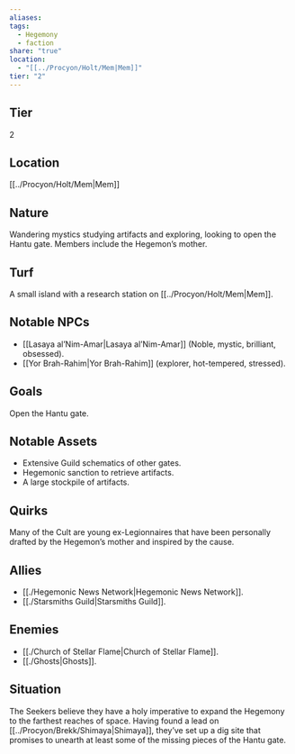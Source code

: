 ```yaml
---
aliases: 
tags:
  - Hegemony
  - faction
share: "true"
location:
  - "[[../Procyon/Holt/Mem|Mem]]"
tier: "2"
---
```

## Tier

2

## Location

[[../Procyon/Holt/Mem|Mem]]

## Nature

Wandering mystics studying artifacts and exploring, looking to open the Hantu gate. Members include the Hegemon’s mother.

## Turf

A small island with a research station on [[../Procyon/Holt/Mem|Mem]].

## Notable NPCs

- [[Lasaya al’Nim-Amar|Lasaya al’Nim-Amar]] (Noble, mystic, brilliant, obsessed).
- [[Yor Brah-Rahim|Yor Brah-Rahim]] (explorer, hot-tempered, stressed).


## Goals

Open the Hantu gate.

## Notable Assets

- Extensive Guild schematics of other gates.
- Hegemonic sanction to retrieve artifacts.
- A large stockpile of artifacts.


## Quirks

Many of the Cult are young ex-Legionnaires that have been personally drafted by the Hegemon’s mother and inspired by the cause.

## Allies

- [[./Hegemonic News Network|Hegemonic News Network]].
- [[./Starsmiths Guild|Starsmiths Guild]].


## Enemies

- [[./Church of Stellar Flame|Church of Stellar Flame]].
- [[./Ghosts|Ghosts]].


## Situation

The Seekers believe they have a holy imperative to expand the Hegemony to the farthest reaches of space. Having found a lead on [[../Procyon/Brekk/Shimaya|Shimaya]], they’ve set up a dig site that promises to unearth at least some of the missing pieces of the Hantu gate.
